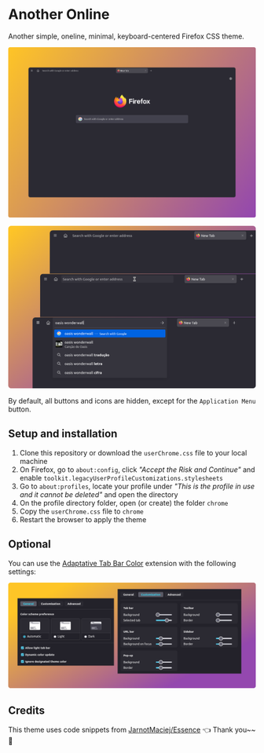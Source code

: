 # Another Online

Another simple, oneline, minimal, keyboard-centered Firefox CSS theme.

![Screenshot](ass/screenshot.png)

![Screenshot0](ass/screenshot2.png)

By default, all buttons and icons are hidden, except for the `Application Menu` button.

## Setup and installation
1. Clone this repository or download the `userChrome.css` file to your local machine
2. On Firefox, go to `about:config`, click *"Accept the Risk and Continue"* and enable `toolkit.legacyUserProfileCustomizations.stylesheets`
3. Go to `about:profiles`, locate your profile under *"This is the profile in use and it cannot be deleted"* and open the directory
4. On the profile directory folder, open (or create) the folder `chrome`
5. Copy the `userChrome.css` file to `chrome`
6. Restart the browser to apply the theme

## Optional

You can use the [Adaptative Tab Bar Color](https://addons.mozilla.org/en-US/firefox/addon/adaptive-tab-bar-colour/) extension with the following settings:

![Extension settings](ass/screenshot3.png)

## Credits
This theme uses code snippets from [JarnotMaciej/Essence](https://github.com/JarnotMaciej/Essence) 👈 Thank you~~ 🤗 
